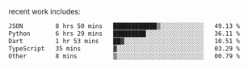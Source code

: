 
<!--<img width="1415" height="100" alt="blu" src="https://github.com/rdsilva01/rdsilva01/assets/101207588/deb060e5-d035-4f09-b511-e3f50605b207">-->

<!-- \> Enthusiastic about developing and building solutions <br>
\> Computer Science and Engineering @ UBI -->

<!-- <a href="https://www.rodrigosilva.live/">personal website</a> 🏁 -->

<!-- ![](https://komarev.com/ghpvc/?username=rdsilva01) -->

recent work includes:
<!--START_SECTION:waka-->

```txt
JSON         8 hrs 50 mins   ████████████▒░░░░░░░░░░░░   49.13 %
Python       6 hrs 29 mins   █████████░░░░░░░░░░░░░░░░   36.11 %
Dart         1 hr 53 mins    ██▓░░░░░░░░░░░░░░░░░░░░░░   10.51 %
TypeScript   35 mins         ▓░░░░░░░░░░░░░░░░░░░░░░░░   03.29 %
Other        8 mins          ▒░░░░░░░░░░░░░░░░░░░░░░░░   00.79 %
```

<!--END_SECTION:waka-->

